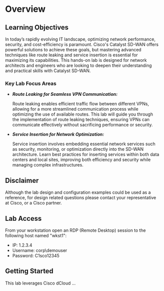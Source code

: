 # Overview

## Learning Objectives

In today’s rapidly evolving IT landscape, optimizing network performance, security, and cost-efficiency is paramount. Cisco's Catalyst SD-WAN offers powerful solutions to achieve these goals, but mastering advanced techniques like route leaking and service insertion is essential for maximizing its capabilities. This hands-on lab is designed for network architects and engineers who are looking to deepen their understanding and practical skills with Catalyst SD-WAN.

### Key Lab Focus Areas
- ***Route Leaking for Seamless VPN Communication:***

  Route leaking enables efficient traffic flow between different VPNs, allowing for a more streamlined communication process while optimizing the use of available routes. This lab will guide you through the implementation of route leaking techniques, ensuring VPNs can communicate effectively without sacrificing performance or security.

- ***Service Insertion for Network Optimization:***

  Service insertion involves embedding essential network services such as security, monitoring, or optimization directly into the SD-WAN architecture. Learn best practices for inserting services within both data centers and local sites, improving both efficiency and security while managing complex infrastructures.

## Disclaimer

Although the lab design and configuration examples could be used as a reference, for design related questions please contact your representative at Cisco, or a Cisco partner.

## Lab Access

From your workstation open an RDP (Remote Desktop) session to the following host named "wkst1":

- IP: 1.2.3.4
- Username: corp\demouser
- Password: C1sco12345

## Getting Started

This lab leverages Cisco dCloud ...
